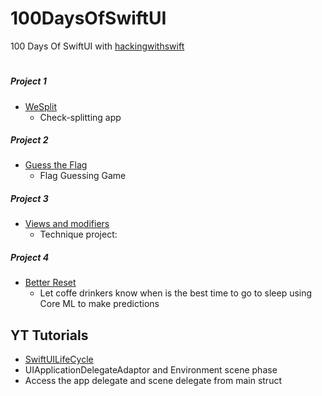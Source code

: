 # 100DaysOfSwiftUI
100 Days Of SwiftUI with [hackingwithswift](https://www.hackingwithswift.com/books/ios-swiftui)
#
##### Project 1
- [WeSplit](https://www.hackingwithswift.com/books/ios-swiftui/wesplit-introduction)
    -  Check-splitting app

##### Project 2
- [Guess the Flag](https://www.hackingwithswift.com/books/ios-swiftui/guess-the-flag-introduction)
    - Flag Guessing Game


##### Project 3

- [Views and modifiers](https://www.hackingwithswift.com/books/ios-swiftui/views-and-modifiers-introduction)
    - Technique project: 


##### Project 4
- [Better Reset](https://www.hackingwithswift.com/books/ios-swiftui/betterrest-introduction)
    - Let coffe drinkers know when is the best time to go to sleep using Core ML to make predictions



## YT Tutorials

- [SwiftUILifeCycle](https://www.youtube.com/watch?v=y4_YXovq1L8)
- UIApplicationDelegateAdaptor and Environment scene phase
- Access the app delegate and scene delegate from main struct 
